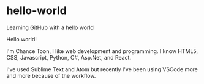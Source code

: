 # hello-world
Learning GitHub with a hello world

Hello world!

I'm Chance Toon, I like web development and programming. 
I know HTML5, CSS, Javascript, Python, C#, Asp.Net, and React.

I've used Sublime Text and Atom but recently I've been using VSCode more and more because of the workflow.
